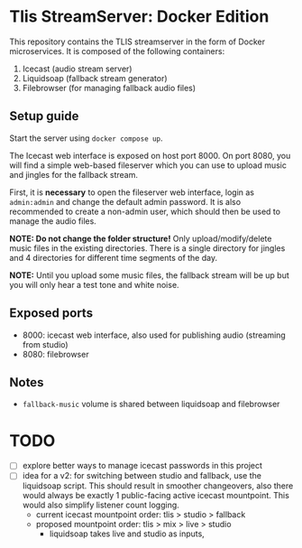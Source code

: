 # Tlis StreamServer: Docker Edition

This repository contains the TLIS streamserver in the form of Docker microservices. It is composed of the following containers:

1. Icecast (audio stream server)
2. Liquidsoap (fallback stream generator)
3. Filebrowser (for managing fallback audio files)

## Setup guide

Start the server using `docker compose up`.

The Icecast web interface is exposed on host port 8000. On port 8080, you will find a simple web-based fileserver which you can use to upload music and jingles for the fallback stream.

First, it is **necessary** to open the fileserver web interface, login as `admin:admin` and change the default admin password. It is also recommended to create a non-admin user, which should then be used to manage the audio files.

**NOTE: Do not change the folder structure!** Only upload/modify/delete music files in the existing directories. There is a single directory for jingles and 4 directories for different time segments of the day.

**NOTE:** Until you upload some music files, the fallback stream will be up but you will only hear a test tone and white noise.

## Exposed ports

- 8000: icecast web interface, also used for publishing audio (streaming from studio)
- 8080: filebrowser

## Notes

- `fallback-music` volume is shared between liquidsoap and filebrowser

# TODO

- [ ] explore better ways to manage icecast passwords in this project
- [ ] idea for a v2: for switching between studio and fallback, use the liquidsoap script. This should result in smoother changeovers, also there would always be exactly 1 public-facing active icecast mountpoint. This would also simplify listener count logging.
    - current icecast mountpoint order: tlis > studio > fallback
    - proposed mountpoint order: tlis > mix > live > studio
        - liquidsoap takes live and studio as inputs, 
 
